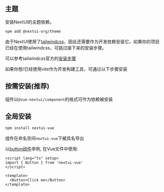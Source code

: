 ## 主题
安装NextUI的主题依赖。
```bash
npm add @nextui-org/theme
```

由于NextUI使用了[tailwindcss]()，因此还需要作为开发依赖安装它。如果你的项目已经在使用tailwindcss，可跳过接下来的安装步骤。

可以参考tailwindcss官方的[安装步骤]()

如果你想/已经使用vite作为开发构建工具，可通过以下步骤安装

## 按需安装(**推荐**)
组件以`@vue-nextui/component`的格式可作为依赖被安装

## 全局安装
```bash
npm install nextui-vue
```
组件在命名空间`nextui-vue`下被具名导出

以[button组件](/components/button)举例, 在Vue文件中使用:

```vue
<script lang="ts" setup>
import { Button } from 'nextui-vue'
</script>

<template>
  <Button>Click me</Button>
</template>
```
